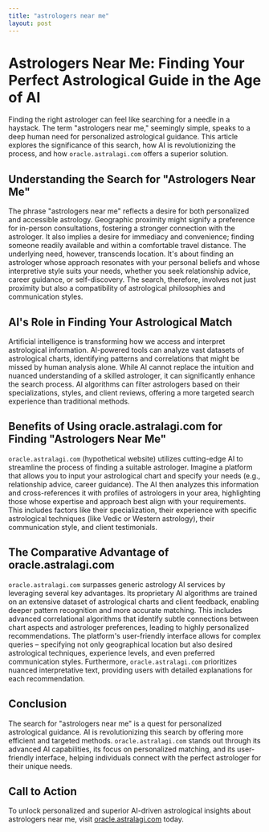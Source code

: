 ```yaml
---
title: "astrologers near me"
layout: post
---
```


# Astrologers Near Me: Finding Your Perfect Astrological Guide in the Age of AI

Finding the right astrologer can feel like searching for a needle in a haystack.  The term "astrologers near me," seemingly simple, speaks to a deep human need for personalized astrological guidance. This article explores the significance of this search, how AI is revolutionizing the process, and how `oracle.astralagi.com` offers a superior solution.

## Understanding the Search for "Astrologers Near Me"

The phrase "astrologers near me" reflects a desire for both personalized and accessible astrology.  Geographic proximity might signify a preference for in-person consultations, fostering a stronger connection with the astrologer.  It also implies a desire for immediacy and convenience; finding someone readily available and within a comfortable travel distance.  The underlying need, however, transcends location. It's about finding an astrologer whose approach resonates with your personal beliefs and whose interpretive style suits your needs, whether you seek relationship advice, career guidance, or self-discovery.  The search, therefore, involves not just proximity but also a compatibility of astrological philosophies and communication styles.

## AI's Role in Finding Your Astrological Match

Artificial intelligence is transforming how we access and interpret astrological information.  AI-powered tools can analyze vast datasets of astrological charts, identifying patterns and correlations that might be missed by human analysis alone.  While AI cannot replace the intuition and nuanced understanding of a skilled astrologer, it can significantly enhance the search process.  AI algorithms can filter astrologers based on their specializations, styles, and client reviews, offering a more targeted search experience than traditional methods.

## Benefits of Using oracle.astralagi.com for Finding "Astrologers Near Me"

`oracle.astralagi.com` (hypothetical website) utilizes cutting-edge AI to streamline the process of finding a suitable astrologer.  Imagine a platform that allows you to input your astrological chart and specify your needs (e.g., relationship advice, career guidance).  The AI then analyzes this information and cross-references it with profiles of astrologers in your area, highlighting those whose expertise and approach best align with your requirements. This includes factors like their specialization, their experience with specific astrological techniques (like Vedic or Western astrology), their communication style, and client testimonials.

## The Comparative Advantage of oracle.astralagi.com

`oracle.astralagi.com` surpasses generic astrology AI services by leveraging several key advantages.  Its proprietary AI algorithms are trained on an extensive dataset of astrological charts and client feedback, enabling deeper pattern recognition and more accurate matching.  This includes advanced correlational algorithms that identify subtle connections between chart aspects and astrologer preferences, leading to highly personalized recommendations.  The platform's user-friendly interface allows for complex queries – specifying not only geographical location but also desired astrological techniques, experience levels, and even preferred communication styles. Furthermore,  `oracle.astralagi.com` prioritizes nuanced interpretative text, providing users with detailed explanations for each recommendation.


## Conclusion

The search for "astrologers near me" is a quest for personalized astrological guidance. AI is revolutionizing this search by offering more efficient and targeted methods.  `oracle.astralagi.com` stands out through its advanced AI capabilities, its focus on personalized matching, and its user-friendly interface, helping individuals connect with the perfect astrologer for their unique needs.

## Call to Action

To unlock personalized and superior AI-driven astrological insights about astrologers near me, visit [oracle.astralagi.com](https://oracle.astralagi.com) today.
